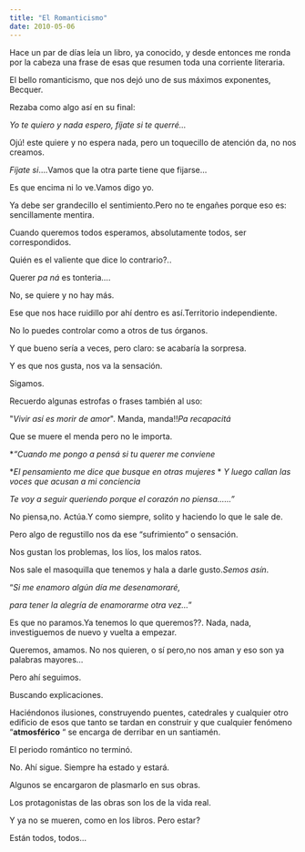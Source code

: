 ```yaml
---
title: "El Romanticismo"
date: 2010-05-06
---
```


Hace un par de días leía un libro, ya conocido, y desde entonces me ronda por la cabeza una frase de esas que resumen toda una corriente literaria. 

El bello romanticismo, que nos dejó uno de sus máximos exponentes, Becquer.

Rezaba como algo así en su final: 

*Yo te quiero y nada espero, fíjate si te querré…*

Ojú! este quiere y no espera nada, pero un toquecillo de atención da, no nos creamos.

*Fíjate si*….Vamos que la otra parte tiene que fijarse…

Es que encima ni lo ve.Vamos digo yo.

Ya debe ser grandecillo el sentimiento.Pero no te engañes porque eso es: sencillamente mentira. 

Cuando queremos todos esperamos, absolutamente todos, ser correspondidos. 

Quién es el valiente que dice lo contrario?..

Querer *pa ná* es tonteria…. 

No, se quiere y no hay más.

Ese que nos hace ruidillo por ahí dentro es así.Territorio independiente.

No lo puedes controlar como a otros de tus órganos.

Y que bueno sería a veces, pero claro: se acabaría la sorpresa.

Y es que nos gusta, nos va la sensación.

Sigamos.

Recuerdo algunas estrofas o frases también al uso: 

"*Vivir así es morir de amor*". Manda, manda!!*Pa recapacitá*

Que se muere el menda pero no le importa.

**“Cuando me pongo a pensá si tu querer me conviene* 

**El pensamiento me dice que busque en otras mujeres* 
*
*Y luego callan las voces que acusan a mi conciencia*

*Te voy a seguir queriendo porque el corazón no piensa……”*

No piensa,no. Actúa.Y como siempre, solito y haciendo lo que le sale de. 

Pero algo de regustillo nos da ese “sufrimiento” o sensación.

Nos gustan los problemas, los líos, los malos ratos.

Nos sale el masoquilla que tenemos y hala a darle gusto.*Semos asín*.

“*Si me enamoro algún día me desenamoraré,*

*para tener la alegría de enamorarme otra vez…*” 

Es que no paramos.Ya tenemos lo que queremos??. Nada, nada, investiguemos de nuevo y vuelta a empezar.

Queremos, amamos. No nos quieren, o sí pero,no nos aman y eso son ya palabras mayores…

Pero ahí seguimos.

Buscando explicaciones.

Haciéndonos ilusiones, construyendo puentes, catedrales y cualquier otro edificio de esos que tanto se tardan en construir y que cualquier fenómeno “**atmosférico** “ se encarga de derribar en un santiamén. 

El periodo romántico no terminó.

No. Ahí sigue. Siempre ha estado y estará.

Algunos se encargaron de plasmarlo en sus obras.

Los protagonistas de las obras son los de la vida real. 

Y ya no se mueren, como en los libros. Pero estar?

Están todos, todos…
